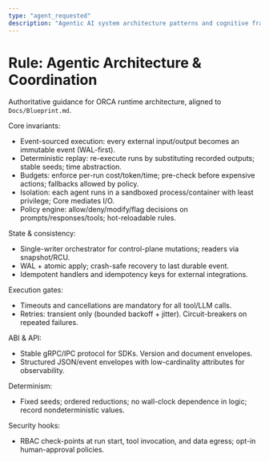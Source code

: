 ```yaml
---
type: "agent_requested"
description: "Agentic AI system architecture patterns and cognitive frameworks"
---
```


# Rule: Agentic Architecture & Coordination

Authoritative guidance for ORCA runtime architecture, aligned to `Docs/Blueprint.md`.

Core invariants:
- Event-sourced execution: every external input/output becomes an immutable event (WAL-first).
- Deterministic replay: re-execute runs by substituting recorded outputs; stable seeds; time abstraction.
- Budgets: enforce per-run cost/token/time; pre-check before expensive actions; fallbacks allowed by policy.
- Isolation: each agent runs in a sandboxed process/container with least privilege; Core mediates I/O.
- Policy engine: allow/deny/modify/flag decisions on prompts/responses/tools; hot-reloadable rules.

State & consistency:
- Single-writer orchestrator for control-plane mutations; readers via snapshot/RCU.
- WAL + atomic apply; crash-safe recovery to last durable event.
- Idempotent handlers and idempotency keys for external integrations.

Execution gates:
- Timeouts and cancellations are mandatory for all tool/LLM calls.
- Retries: transient only (bounded backoff + jitter). Circuit-breakers on repeated failures.

ABI & API:
- Stable gRPC/IPC protocol for SDKs. Version and document envelopes.
- Structured JSON/event envelopes with low-cardinality attributes for observability.

Determinism:
- Fixed seeds; ordered reductions; no wall-clock dependence in logic; record nondeterministic values.

Security hooks:
- RBAC check-points at run start, tool invocation, and data egress; opt-in human-approval policies.